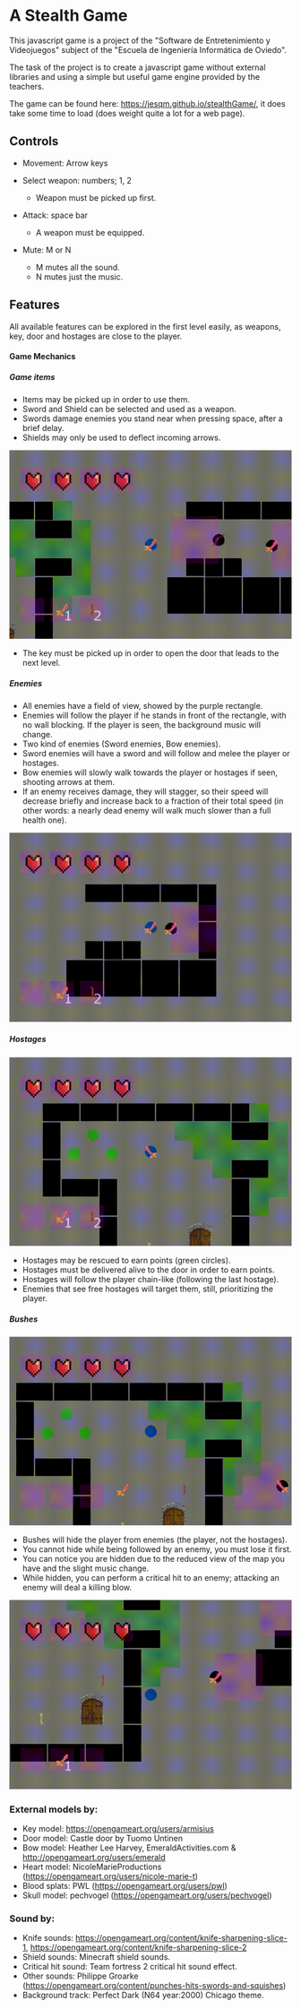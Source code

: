 # A Stealth Game
This javascript game is a project of the "Software de Entretenimiento y Videojuegos" subject
of the "Escuela de Ingeniería Informática de Oviedo".

The task of the project is to create a javascript game without external libraries and using 
a simple but useful game engine provided by the teachers.

The game can be found here: https://jesqm.github.io/stealthGame/, it does take some time to
load (does weight quite a lot for a web page).

## Controls
* Movement: Arrow keys

* Select weapon: numbers; 1, 2
    * Weapon must be picked up first.

* Attack: space bar
    * A weapon must be equipped.

* Mute: M or N
    * M mutes all the sound.
    * N mutes just the music.

## Features
All available features can be explored in the first level easily, 
as weapons, key, door and hostages are close to the player.

#### Game Mechanics

##### Game items
* Items may be picked up in order to use them.
* Sword and Shield can be selected and used as a weapon.
* Swords damage enemies you stand near when pressing space, after a brief delay.
* Shields may only be used to deflect incoming arrows.
<p align="center">
    <img src="./res/sampleImages/deflect.gif">
</p>

* The key must be picked up in order to open the door that leads to the next level.

##### Enemies
* All enemies have a field of view, showed by the purple rectangle.
* Enemies will follow the player if he stands in front of the rectangle, with no wall blocking. 
If the player is seen, the background music will change.
* Two kind of enemies (Sword enemies, Bow enemies).
* Sword enemies will have a sword and will follow and melee the player or hostages.
* Bow enemies will slowly walk towards the player or hostages if seen, shooting arrows at them.
* If an enemy receives damage, they will stagger, so their speed will decrease briefly and increase back 
to a fraction of their total speed (in other words: a nearly dead enemy will walk much slower than a full health one).
<p align="center">
    <img src="./res/sampleImages/enemySpeed.gif">
</p>

##### Hostages
<p align="center">
    <img src="./res/sampleImages/hostage.gif">
</p>

* Hostages may be rescued to earn points (green circles).
* Hostages must be delivered alive to the door in order to earn points.
* Hostages will follow the player chain-like (following the last hostage).
* Enemies that see free hostages will target them, still, prioritizing the player.

##### Bushes
<p align="center">
    <img alt="Player in Bush"  src="./res/sampleImages/bush.gif">
</p>

* Bushes will hide the player from enemies (the player, not the hostages).
* You cannot hide while being followed by an enemy, you must lose it first.
* You can notice you are hidden due to the reduced view of the map you have and the slight music change.
* While hidden, you can perform a critical hit to an enemy; attacking an enemy will deal a killing blow.
<p align="center">
    <img src="./res/sampleImages/critical.gif">
</p>

### External models by:
* Key model: https://opengameart.org/users/armisius
* Door model: Castle door by Tuomo Untinen
* Bow model: Heather Lee Harvey, EmeraldActivities.com & http://opengameart.org/users/emerald
* Heart model: NicoleMarieProductions (https://opengameart.org/users/nicole-marie-t)
* Blood splats: PWL (https://opengameart.org/users/pwl)
* Skull model: pechvogel (https://opengameart.org/users/pechvogel)

### Sound by:
* Knife sounds: https://opengameart.org/content/knife-sharpening-slice-1, https://opengameart.org/content/knife-sharpening-slice-2
* Shield sounds: Minecraft shield sounds.
* Critical hit sound: Team fortress 2 critical hit sound effect.
* Other sounds: Philippe Groarke (https://opengameart.org/content/punches-hits-swords-and-squishes)
* Background track: Perfect Dark (N64 year:2000) Chicago theme.
